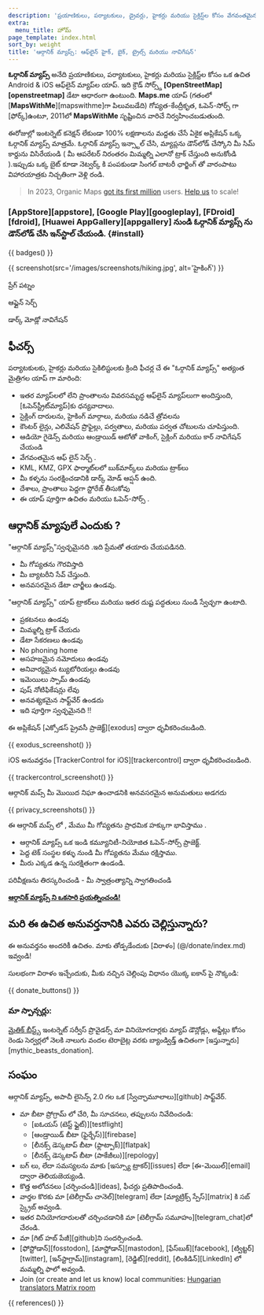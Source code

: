 ```yaml
---
description: 'ప్రయాణికులు, పర్యాటకులు, డ్రైవర్లు, హైకర్లు మరియు సైక్లిస్ట్‌ల కోసం వేగవంతమైన వివరణాత్మక ఆఫ్‌లైన్ మ్యాప్‌లు, MapsWithMe (Maps.Me) యాప్ వ్యవస్థాపకుల నుండి.'
extra:
  menu_title: హోమ్
page_template: index.html
sort_by: weight
title: 'ఆర్గానిక్ మ్యాప్స్: ఆఫ్‌లైన్ హైక్, బైక్, ట్రైల్స్ మరియు నావిగేషన్'
---
```


**ఓర్గానిక్ మ్యాప్స్** అనేది ప్రయాణికులు, పర్యాటకులు, హైకర్లు మరియు సైక్లిస్ట్‌ల కోసం ఒక ఉచిత Android & iOS ఆఫ్‌లైన్ మ్యాప్‌ల యాప్. ఇది క్రౌడ్ సోర్స్డ్ **[OpenStreetMap][openstreetmap]** డేటా ఆధారంగా ఉంటుంది. **Maps.me** యాప్ (గతంలో [**MapsWithMe**][mapswithme]గా పిలువబడేది) గోప్యత-కేంద్రీకృత, ఓపెన్-సోర్స్ గా [ఫోర్క్]ఉంటూ, 2011లో **MapsWithMe** సృష్టించిన వారిచే నిర్వహించబడుతుంది.

ఈరోజుల్లో  ఇంటర్నెట్ కనెక్షన్ లేకుండా 100% లక్షణాలను మద్దతు చేసే ఏకైక  అప్లికేషన్ ఒక్క  ఓర్గానిక్ మ్యాప్స్  మాత్రమే. ఓర్గానిక్ మ్యాప్స్ ఇన్స్టాల్ చేసి, మ్యాప్లను డౌన్‌లోడ్ చేస్కోని మీ సిమ్ కార్డును విసిరేయండి  ( మీ ఆపరేటర్ నిరంతరం మిమ్మల్ని ఎలానో  ట్రాక్ చేస్తుంది అనుకోండి ).ఇప్పుడు ఒక్క బైట్ కూడా నెట్వర్క్ కి పంపకుండా సింగల్ బాటరీ ఛార్జింగ్ తో  వారంపాటు విహారయాత్రకు  నిచ్చతింగా వెళ్లి రండి.

> In 2023, Organic Maps [got its first million](@/news/2023-12-23/281/index.md) users. [Help us](@/donate/index.md) to scale!

### [AppStore][appstore], [Google Play][googleplay], [FDroid][fdroid], [Huawei AppGallery][appgallery] నుండి ఓర్గానిక్ మ్యాప్స్ ను డౌన్‌లోడ్ చేసి ఇన్‌స్టాల్ చేయండి. {#install}

{{ badges() }}

{{ screenshot(src='/images/screenshots/hiking.jpg', alt='హైకింగ్') }}

ప్రేగ్ పట్నం

ఆఫ్లైన్ సెర్చ్

డార్క్ మోడ్లో నావిగేషన్

## ఫీచర్స్

పర్యాటకులకు, హైకర్లు మరియు సైకిలిస్టులకు క్రింది ఫీచర్ల చే  ఈ  "ఓర్గానిక్
మ్యాప్స్" అత్యంత మైత్రిగల యాప్ గా  మారింది:

- ఇతర మ్యాప్‌లలో లేని ప్రాంతాలను వివరసమృద్ధ ఆఫ్‌లైన్ మ్యాప్‌లుగా
  అందిస్తుంది, [ఓపెన్‌స్ట్రీట్‌మ్యాప్]కు ధన్యవాదాలు.
- సైక్లింగ్ దారులను, హైకింగ్ మార్గాలు, మరియు  నడిచే  త్రోవలను
- కౌంటర్ లైన్లు, ఎలివేషన్ ప్రొఫైల్లు, పర్వతాలు, మరియు పర్వత చోటులను
  చూపిస్తుంది.
- ఆడియో గైడెన్స్ మరియు ఆండ్రాయిడ్ ఆటోతో వాకింగ్, సైక్లింగ్ మరియు కార్
  నావిగేషన్ చేయండి
- వేగవంతమైన ఆఫ్ లైన్ సెర్చ్ .
- KML, KMZ, GPX ఫార్మాట్‌లలో బుక్‌మార్క్‌లు మరియు ట్రాక్‌లు
- మీ కళ్ళను సంరక్షించడానికి డార్క్ మోడ్ ఆప్షన్ ఉంది.
- దేశాలు, ప్రాంతాలు పెద్దగా స్టోరేజ్ తీసుకోవు
- ఈ యాప్ పూర్తిగా  ఉచితం మరియు ఓపెన్-సోర్స్ .

## ఆర్గానిక్ మ్యాపులే ఎందుకు ?

"ఆర్గానిక్ మ్యాప్స్"స్వచ్ఛమైనది .ఇది ప్రేమతో తయారు చేయపడినది.

- మీ గోప్యతను గౌరవిస్తాది
- మీ బ్యాటరీని సేవ్ చేస్తుంది.
- అనవసరమైన డేటా చార్జీలు ఉండవు.

"ఆర్గానిక్ మ్యాప్స్" యాప్ ట్రాకర్‌లు మరియు ఇతర దుష్ట పద్ధతులు  నుండి
స్వేచ్ఛగా ఉంటాది.

- ప్రకటనలు ఉండవు
- మిమ్మల్ని ట్రాక్ చేయదు
- డేటా సేకరణలు  ఉండవు
- No phoning home
- అసహజమైన నమోదులు ఉండవు
- అనివార్యమైన ట్యుటోరియల్లు ఉండవు
- ఇమెయిలు స్పామ్  ఉండవు
- పుష్ నోటిఫికేషన్లు లేవు
- అనవశ్యకమైన సాఫ్ట్‌వేర్ ఉండదు
- ఇది పూర్తిగా  స్వచ్ఛమైనది !!

ఈ అప్లికేషన్ [ఎక్సోడస్ ప్రైవసీ ప్రాజెక్ట్][exodus] ద్వారా ధృవీకరించబడింది.

{{ exodus_screenshot() }}

iOS అనువర్తనం [TrackerControl for iOS][trackercontrol] ద్వారా
ధృవీకరించబడింది.

{{ trackercontrol_screenshot() }}

ఆర్గానిక్ మప్స్ మీ మొయిద నిఘా ఉంచాడనికి అనవసరమైన అనుమతులు అడగదు

{{ privacy_screenshots() }}

ఈ ఆర్గానిక్ మప్స్ లో , మేము మీ గోప్యతను ప్రాధమిక హక్కుగా భావిస్తాము .

- ఆర్గానిక్ మ్యాప్స్ ఒక ఇండి కమ్యూనిటీ-నియోజిత ఓపెన్-సోర్స్ ప్రాజెక్ట్.
- పెద్ద టెక్ సంస్థల కళ్ళు నుండి మీ గోప్యతను మేము రక్షిస్తాము.
- మీరు ఎక్కడ ఉన్న సురక్షితంగా ఉండండి.

పరివీక్షణను తిరస్కరించండి - మీ స్వాత్రంత్యాన్ని స్వాగతించండి

**[ఆర్గానిక్ మ్యాప్స్ ని ఒకసారి ప్రయత్నించండి!](#install)**

## మరి ఈ ఉచిత అనువర్తనానికి ఎవరు చెల్లిస్తున్నారు?

ఈ అనువర్తనం అందరికీ ఉచితం. మాకు తోడ్పడేందుకు [విరాళం] (@/donate/index.md)
ఇవ్వండి!

సులభంగా విరాళం ఇచ్చేందుకు, మీకు నచ్చిన చెల్లింపు విధానం యొక్క ఐకాన్ పై
నొక్కండి:

{{ donate_buttons() }}

### మా స్పాన్సర్లు:

[మైతిక్ బీస్ట్స్](https://www.mythic-beasts.com/) ఇంటర్నెట్ సర్వీస్
ప్రొవైడర్స్ మా వినియోగదార్లకు మ్యాప్ డౌన్లోడ్లు, అప్డేట్లు కోసం రెండు
సెర్వర్లలో నెలకి నాలుగు వందల టెరాబైట్ల వరకు బ్యాండ్విడ్త్ ఉచితంగా
[ఇస్తున్నారు][mythic_beasts_donation].

## సంఘం

ఆర్గానిక్ మ్యాప్స్, అపాచీ లైసెన్స్ 2.0 గల ఒక [స్వేచ్ఛామూలాలు][github]
సాఫ్ట్‌వేర్.

- మా బీటా ప్రోగ్రామ్ లో చేరి, మీ సూచనలు, తప్పులను నివేదించండి:
  * [ఐఓయస్ (టెస్ట్ ఫ్లైట్)][testflight]
  * [ఆండ్రాయిడ్ బీటా (ఫైర్బేస్)][firebase]
  * [లీనక్స్ డెస్కటాప్ బీటా (ఫ్లాట్పాక్)][flatpak]
  * [లీనక్స్ డెస్కటాప్ బీటా (పాకేజీలు)][repology]
- బగ్ లు, లేదా సమస్యలను మాకు [ఇస్స్యూ ట్రాకర్][issues] లేదా
  [ఈ-మెయిల్][email] ద్వారా తెలియజెయ్యండి.
- కొత్త అలోచనలు [చర్చించండి][ideas], ఫీచర్లు ప్రతిపాదించండి.
- వార్తల కొరకు మా [టెలీగ్రామ్ చానెల్][telegram] లేదా [మ్యాట్రిక్స్
  స్పేస్][matrix] కి సబ్ స్క్రైబ్ అవ్వండి.
- ఇతర వినియోగదారులతో చర్చించడానికి మా [టెలీగ్రామ్ సమూహం][telegram_chat]లో
  చేరండి.
- మా [గిట్ హబ్ పేజీ][github]ని సందర్సించండి.
- [ఫోస్టోడాన్][fosstodon], [మాస్టోడాన్][mastodon], [ఫేస్‌బుక్][facebook],
  [ట్విట్టర్][twitter], [ఇన్‌స్టాగ్రామ్][instagram], [రెడ్డిట్][reddit],
  [లింకిడిన్][LinkedIn] లో మమ్మల్ని ఫాలో అవ్వండి.
- Join (or create and let us know) local communities: [Hungarian translators
  Matrix room](https://matrix.to/#/#organicmapstranslate_hu:matrix.org)

[fork]: https://en.wikipedia.org/wiki/Fork_(software_development)

{{ references() }}
